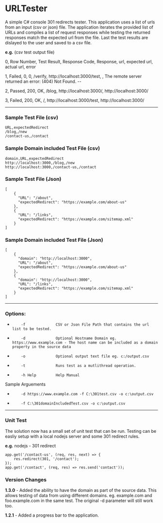 # URLTester
A simple C# console 301 redirects tester. This application uses a list of urls from an input (csv or json) file.  The application iterates the provided list of URLs and compiles a list of request responses while testing the returned responses match the expected url from the file. Last the test results are dislayed to the user and saved to a csv file.

**e.g.** (csv test output file)

0, Row Number, Test Result, Response Code, Response, url, expected url, actual url, error

1, Failed, 0, 0, /verify, http://localhost:3000/test, , The remote server returned an error: (404) Not Found. -- 

2, Passed, 200, OK, /blog, http://localhost:3000/, http://localhost:3000/

3, Failed, 200, OK, /, http://localhost:3000/test, http://localhost:3000/

* * *

### Sample Test File (csv) 
```
URL,expectedRedirect  
/blog,/new  
/contact-us,/contact  
```

### Sample Domain included Test File (csv) 
```
domain,URL,expectedRedirect  
http://localhost:3000,/blog,/new  
http://localhost:3000,/contact-us,/contact  
```

### Sample Test File (Json) 
```
[
    {
      "URL": "/about",
      "expectedRedirect": "https://example.com/about-us"
    },
    {
      "URL": "/links",
      "expectedRedirect": "https://example.com/sitemap.xml"
    }
]
```

### Sample Domain included Test File (Json) 
```
[
    {
      "domain": "http://localhost:3000",
      "URL": "/about",
      "expectedRedirect": "https://example.com/about-us"
    },
    {
      "domain": "http://localhost:3000",	
      "URL": "/links",
      "expectedRedirect": "https://example.com/sitemap.xml"
    }
]
```

* * *

### Options:  
*         -f              CSV or Json File Path that contains the url list to be tested.  
*         -d              Optional Hostname Domain eg. https://www.example.com - The host name can be included as a domain property in the source data  
*         -o              Optional output text file eg. c:/output.csv  
*         -t              Runs test as a mutlithread operation.
*         -h Help         Help Manual
  
Sample Arguements  
*         -d https://www.example.com -f C:\301test.csv -o c:\output.csv  
*         -f C:\301domainIncludedTest.csv -o c:\output.csv  

* * *
### Unit Test
The solution now has a small set of unit test that can be run. Testing can be easliy setup with a local nodejs server and some 301 redirect rules. 

**e.g.** nodejs - 301 redirect
```
app.get('/contact-us', (req, res, next) => {
    res.redirect(301, '/contact');
});
app.get('/contact', (req, res) => res.send('contact'));
```

### Version Changes
**1.3.0** - Added the ability to have the domain as part of the source data. This allows testing of data from using different domains. eg. example.com and foo.example.com in the same test. The original -d parameter will still work too.

**1.2.1** - Added a progress bar to the application.
